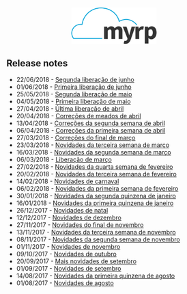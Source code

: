 <div class="hide">
<p align="center">
  <img width="200" src="./logo.png" alt="Logo do myrp">
  <br>
</p>

## Release notes
</div>

- 22/06/2018 - [Segunda liberação de junho](./docs/18.06.02.md)
- 01/06/2018 - [Primeira liberação de junho](./docs/18.06.01.md)
- 25/05/2018 - [Segunda liberação de maio](./docs/18.05.02.md)
- 04/05/2018 - [Primeira liberação de maio](./docs/18.05.01.md)
- 27/04/2018 - [Última liberação de abril](./docs/18.04.04.md)
- 20/04/2018 - [Correções de meados de abril](./docs/18.04.03.md)
- 13/04/2018 - [Correções da segunda semana de abril](./docs/18.04.02.md)
- 06/04/2018 - [Correções da primeira semana de abril](./docs/18.04.01.md)
- 27/03/2018 - [Correções do final de março](./docs/18.03.04.md)
- 23/03/2018 - [Novidades da terceira semana de março](./docs/18.03.03.md)
- 16/03/2018 - [Novidades da segunda semana de março](./docs/18.03.02.md)
- 06/03/2018 - [Liberação de março](./docs/18.03.01.md)
- 27/02/2018 - [Novidades da quarta semana de fevereiro](./docs/18.02.04.md)
- 20/02/2018 - [Novidades da terceira semana de fevereiro](./docs/18.02.03.md)
- 14/02/2018 - [Novidades de carnaval](./docs/18.02.02.md)
- 06/02/2018 - [Novidades da primeira semana de fevereiro](./docs/18.02.01.md)
- 30/01/2018 - [Novidades da segunda quinzena de janeiro](./docs/18.01.02.md)
- 16/01/2018 - [Novidades da primeira quinzena de janeiro](./docs/18.01.01.md)
- 26/12/2017 - [Novidades de natal](./docs/17.12.02.md)
- 12/12/2017 - [Novidades de dezembro](./docs/17.12.01.md)
- 27/11/2017 - [Novidades do final de novembro](./docs/17.11.04.md)
- 13/11/2017 - [Novidades da terceira semana de novembro](./docs/17.11.03.md)
- 08/11/2017 - [Novidades da segunda semana de novembro](./docs/17.11.02.md)
- 01/11/2017 - [Novidades de novembro](./docs/17.11.01.md)
- 09/10/2017 - [Novidades de outubro](./docs/17.10.01.md)
- 20/09/2017 - [Mais novidades de setembro](./docs/17.09.02.md)
- 01/09/2017 - [Novidades de setembro](./docs/17.09.01.md)
- 14/08/2017 - [Novidades da primeira quinzena de agosto](./docs/17.08.02.md)
- 01/08/2017 - [Novidades de agosto](./docs/17.08.01.md)
